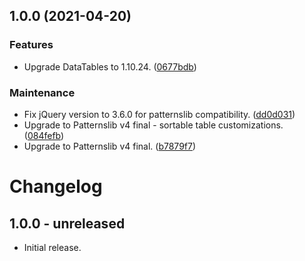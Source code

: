 ## 1.0.0 (2021-04-20)


### Features

* Upgrade DataTables to 1.10.24. ([0677bdb](https://github.com/patternslib/pat-sortable-table/commit/0677bdb37880297b3fdd02d8b9d18ff4082e3748))


### Maintenance

* Fix jQuery version to 3.6.0 for patternslib compatibility. ([dd0d031](https://github.com/patternslib/pat-sortable-table/commit/dd0d03189051102db40d5b76045d6be91e330c0d))
* Upgrade to Patternslib v4 final - sortable table customizations. ([084fefb](https://github.com/patternslib/pat-sortable-table/commit/084fefbe42752358fb460089d76b9494bf8fa287))
* Upgrade to Patternslib v4 final. ([b7879f7](https://github.com/patternslib/pat-sortable-table/commit/b7879f7b5243ed5535267bd994e49c4c1d85c7c0))

# Changelog


## 1.0.0 - unreleased

- Initial release.

